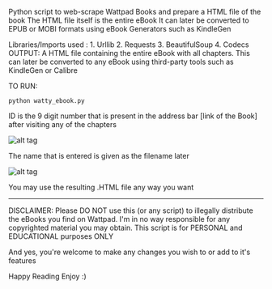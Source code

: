 Python script to web-scrape Wattpad Books and prepare a HTML file of the book
The HTML file itself is the entire eBook
It can later be converted to EPUB or MOBI formats using eBook Generators such as KindleGen

Libraries/Imports used :
    1. Urllib
    2. Requests
    3. BeautifulSoup
    4. Codecs
OUTPUT: A HTML file containing the entire eBook with all chapters.
        This can later be converted to any eBook using third-party tools
        such as KindleGen or Calibre


TO RUN: 
```
python watty_ebook.py
```

ID is the 9 digit number that is present in the address bar [link of the Book] after visiting any of the chapters

![alt tag](https://github.com/rvn-balaji/WattpadToEbook/blob/master/Capture.PNG)

 The name that is entered is given as the filename later
 
![alt tag](https://github.com/rvn-balaji/WattpadToEbook/blob/master/Capture-2.png)

You may use the resulting .HTML file any way you want
_________________________________________________________________________________________________
DISCLAIMER:
Please DO NOT use this (or any script) to illegally distribute the eBooks you find on Wattpad.
I'm in no way responsible for any copyrighted material you may obtain.
This script is for PERSONAL and EDUCATIONAL purposes ONLY

And yes, you're welcome to make any changes you wish to or add to it's features


Happy Reading
Enjoy :) 
